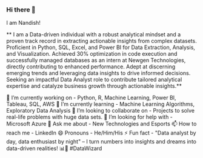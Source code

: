 ### Hi there 👋

I am Nandish!

** I am a Data-driven individual with a robust analytical mindset and a proven track record in extracting actionable insights from complex datasets. Proficient in Python, SQL, Excel, and Power BI for Data Extraction, Analysis, and Visualization. Achieved 30% optimization in code execution and successfully managed databases as an intern at Newgen Technologies, directly contributing to enhanced performance. Adept at discerning emerging trends and leveraging data insights to drive informed decisions. Seeking an impactful Data Analyst role to contribute tailored analytical expertise and catalyze business growth through actionable insights.** 

🔭 I’m currently working on - Python, R, Machine Learning, Power BI, Tableau, SQL, AWS
🌱 I’m currently learning - Machine Learning Algorithms, Exploratory Data Analysis
👯 I’m looking to collaborate on - Projects to solve real-life problems with huge data sets.
🤔 I’m looking for help with - Microsoft Azure
💬 Ask me about - New Technologies and Esports
📫 How to reach me - LinkedIn
😄 Pronouns - He/Him/His 
⚡ Fun fact - "Data analyst by day, data enthusiast by night" – I turn numbers into insights and dreams into data-driven realities! 📊💫 #DataWizard


<!--
**NandishBhagat/NandishBhagat** is a ✨ _special_ ✨ repository because its `README.md` (this file) appears on your GitHub profile.

Here are some ideas to get you started:

- 🔭 I’m currently working on ...
- 🌱 I’m currently learning ...
- 👯 I’m looking to collaborate on ...
- 🤔 I’m looking for help with ...
- 💬 Ask me about ...
- 📫 How to reach me: ...
- 😄 Pronouns: ...
- ⚡ Fun fact: ...
-->
